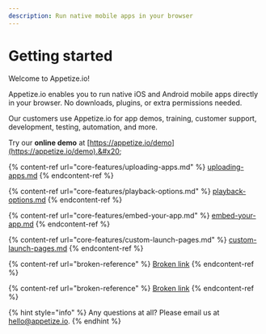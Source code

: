 ```yaml
---
description: Run native mobile apps in your browser
---
```


# Getting started

Welcome to Appetize.io!

Appetize.io enables you to run native iOS and Android mobile apps directly in your browser. No downloads, plugins, or extra permissions needed.&#x20;

Our customers use Appetize.io for app demos, training, customer support, development, testing, automation, and more.

Try our **online demo** at [https://appetize.io/demo](https://appetize.io/demo).&#x20;

{% content-ref url="core-features/uploading-apps.md" %}
[uploading-apps.md](core-features/uploading-apps.md)
{% endcontent-ref %}

{% content-ref url="core-features/playback-options.md" %}
[playback-options.md](core-features/playback-options.md)
{% endcontent-ref %}

{% content-ref url="core-features/embed-your-app.md" %}
[embed-your-app.md](core-features/embed-your-app.md)
{% endcontent-ref %}

{% content-ref url="core-features/custom-launch-pages.md" %}
[custom-launch-pages.md](core-features/custom-launch-pages.md)
{% endcontent-ref %}

{% content-ref url="broken-reference" %}
[Broken link](broken-reference)
{% endcontent-ref %}

{% content-ref url="broken-reference" %}
[Broken link](broken-reference)
{% endcontent-ref %}



{% hint style="info" %}
Any questions at all? Please email us at [hello@appetize.io](mailto:hello@appetize.io).
{% endhint %}
